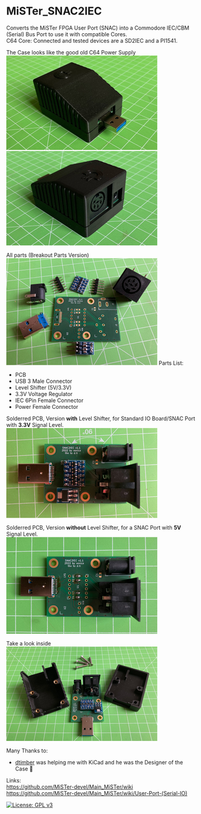 # MiSTer_SNAC2IEC
Converts the MiSTer FPGA User Port (SNAC) into a Commodore IEC/CBM (Serial) Bus Port to use it with compatible Cores.  
C64 Core: Connected and tested devices are a SD2IEC and a PI1541.  
  
The Case looks like the good old C64 Power Supply  
<img src="https://github.com/venice1200/MiSTer_SNAC2IEC/blob/main/Pictures/Case_Front_Side.jpg" width="400" class="center" />
<img src="https://github.com/venice1200/MiSTer_SNAC2IEC/blob/main/Pictures/Case_Back_Side.jpg" width="400" class="center" />
  
All parts (Breakout Parts Version)  
<img src="https://github.com/venice1200/MiSTer_SNAC2IEC/blob/main/Pictures/Parts.jpg" width="400" class="center" />
Parts List:  
* PCB
* USB 3 Male Connector 
* Level Shifter (5V/3.3V)
* 3.3V Voltage Regulator
* IEC 6Pin Female Connector
* Power Female Connector  
  
Solderred PCB, Version **with** Level Shifter, for Standard IO Board/SNAC Port with **3.3V** Signal Level.  
<img src="https://github.com/venice1200/MiSTer_SNAC2IEC/blob/main/Pictures/Complete_with_Levelshifter.jpg" width="400" class="center" />
  
Solderred PCB, Version **without** Level Shifter, for a SNAC Port with **5V** Signal Level.  
<img src="https://github.com/venice1200/MiSTer_SNAC2IEC/blob/main/Pictures/Complete_no_Levelshifter.jpg" width="400" class="center" />

Take a look inside
<img src="https://github.com/venice1200/MiSTer_SNAC2IEC/blob/main/Pictures/Case_Open.jpg" width="400" class="center" />
  
Many Thanks to:
*  [dtimber](https://github.com/dtimber) was helping me with KiCad and he was the Designer of the Case 🚀
  
Links:  
https://github.com/MiSTer-devel/Main_MiSTer/wiki  
https://github.com/MiSTer-devel/Main_MiSTer/wiki/User-Port-(Serial-IO)  
  
  
[![License: GPL v3](https://img.shields.io/badge/License-GPLv3-blue.svg)](https://www.gnu.org/licenses/gpl-3.0)
